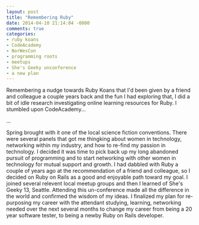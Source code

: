 ```yaml
---
layout: post
title: "Remembering Ruby"
date: 2014-04-10 21:14:04 -0800
comments: true
categories:
- ruby koans
- CodeAcademy
- NorWesCon
- programming roots
- meetups
- She's Geeky unconference
- a new plan
---
```

Remembering a nudge towards Ruby Koans that I'd been given by a friend and colleague a couple years back and the fun I had exploring that, I did a bit of idle research investigating online learning resources for Ruby.  I stumbled upon CodeAcademy...

...

Spring brought with it one of the local science fiction conventions.  There were several panels that got me thingking about women in technology, networking within my industry, and how to re-find my passion in technology.  I decided it was time to pick back up my long abandoned pursuit of programming and to start networking with other women in technology for mutual support and growth.  I had dabbled with Ruby a couple of years ago at the recommendation of a friend and colleague, so I decided on Ruby on Rails as a good and enjoyable path toward my goal.  I joined several relevent local meetup groups and then I learned of She's Geeky 13, Seattle.  Attending this un-conference made all the difference in the world and confirmed the wisdom of my ideas.  I finalized my plan for re-purposing my career with the attendant studying, learning, networking needed  over the next several months to change my career from being a 20 year software tester, to being a newby Ruby on Rails developer.
